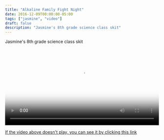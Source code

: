 ```yaml
---
title: "Alkaline Family Fight Night"
date: 2016-12-09T00:00:00-05:00
tags: ["jasmine", "video"]
draft: false
description: "Jasmine's 8th grade science class skit"
---
```


Jasmine's 8th grade science class skit

<video
  width='100%'
  src='https://s3.amazonaws.com/media.eick.com/video/2016-12-10-alkaline-family-fight/alkaline-family-fight(2016).m3u8'
  controls
  poster='https://s3.amazonaws.com/media.eick.com/video/2016-12-17-ccw-practice/20161217-CCW-Christmas-Rehearsal-0044.jpg'>
</video>

[If the video above doesn't play, you can see it by clicking this link](https://vimeo.com/195028882)
